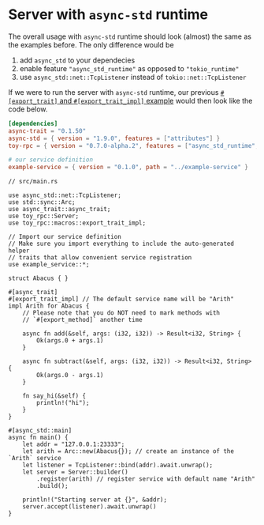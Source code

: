 # Server with `async-std` runtime

The overall usage with `async-std` runtime should look (almost) the same as the examples before. The only difference would be 

  1. add `async_std` to your dependecies
  2. enable feature `"async_std_runtime"` as opposed to `"tokio_runtime"`
  3. use `async_std::net::TcpListener` instead of `tokio::net::TcpListener`

If we were to run the server with `async-std` runtime, our previous [`#[export_trait]` and `#[export_trait_impl]` example](https://minghuaw.github.io/toy-rpc/04_server.html#example-with-export_trait-and-export_trait_impl) would then look like the code below.

```toml
[dependencies]
async-trait = "0.1.50"
async-std = { version = "1.9.0", features = ["attributes"] }
toy-rpc = { version = "0.7.0-alpha.2", features = ["async_std_runtime", "server"] }

# our service definition 
example-service = { version = "0.1.0", path = "../example-service" }
```

```rust,noplaypen 
// src/main.rs

use async_std::net::TcpListener;
use std::sync::Arc;
use async_trait::async_trait;
use toy_rpc::Server;
use toy_rpc::macros::export_trait_impl;

// Import our service definition
// Make sure you import everything to include the auto-generated helper 
// traits that allow convenient service registration
use example_service::*;

struct Abacus { }

#[async_trait]
#[export_trait_impl] // The default service name will be "Arith"
impl Arith for Abacus {
    // Please note that you do NOT need to mark methods with
    // `#[export_method]` another time

    async fn add(&self, args: (i32, i32)) -> Result<i32, String> {
        Ok(args.0 + args.1)
    }

    async fn subtract(&self, args: (i32, i32)) -> Result<i32, String> {
        Ok(args.0 - args.1)
    }

    fn say_hi(&self) {
        println!("hi");
    }
}

#[async_std::main]
async fn main() {
    let addr = "127.0.0.1:23333";
    let arith = Arc::new(Abacus{}); // create an instance of the `Arith` service
    let listener = TcpListener::bind(addr).await.unwrap();
    let server = Server::builder()
        .register(arith) // register service with default name "Arith"
        .build();

    println!("Starting server at {}", &addr);
    server.accept(listener).await.unwrap()
}
```


